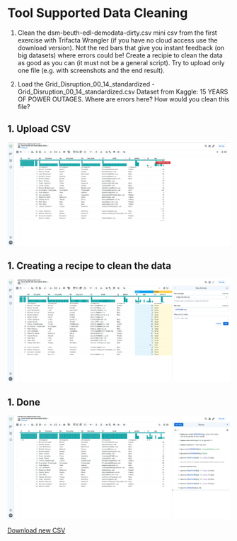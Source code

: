 # Tool Supported Data Cleaning

1. Clean the dsm-beuth-edl-demodata-dirty.csv mini csv from the first exercise with Trifacta Wrangler (if you have no cloud access use the download version).
Not the red bars that give you instant feedback (on big datasets) where errors could be!
Create a recipie to clean the data as good as you can (it must not be a general script). Try to upload only one file (e.g. with screenshots and the end result).

2. Load the Grid_Disruption_00_14_standardized - Grid_Disruption_00_14_standardized.csv Dataset from Kaggle: 15 YEARS OF POWER OUTAGES. Where are errors here? How would you clean this file?

## 1. Upload CSV

![Initial CSV](./assets/1_inititalCSV.png)

## 1.  Creating a recipe to clean the data

![While cleaning](./assets/2_whileCleaning.png)

## 1. Done

![Done](./assets/3_done.png)

[Download new CSV](./assets/cleaned.csv)
